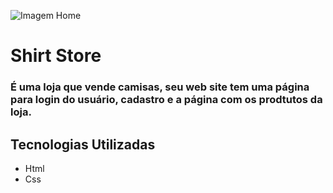 ![Imagem Home](https://user-images.githubusercontent.com/66525064/114732572-021b0300-9d19-11eb-9b7e-56c6cd893bfd.png)

<h1> Shirt Store </h1>
<h3> É uma loja que vende camisas, seu web site tem uma página para login do usuário, cadastro e a página com os prodtutos da loja.</h3>




<h2> Tecnologias Utilizadas </h2>
<ul> 
    <li>Html</li>
    <li>Css</li>
</ul>